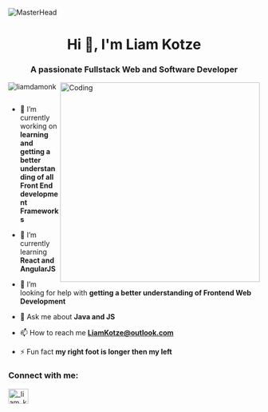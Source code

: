 ![MasterHead](https://mir-s3-cdn-cf.behance.net/project_modules/max_1200/54b6c068097599.5b50bca476b9b.gif)
<h1 align="center">Hi 👋, I'm Liam Kotze</h1>
<h3 align="center">A passionate Fullstack Web and Software Developer</h3>
<img align="right" alt="Coding" Width="400" src="https://cdn.dribbble.com/users/1162077/screenshots/3848914/programmer.gif">

<p align="left"> <img src="https://komarev.com/ghpvc/?username=liamdamonk&label=Profile%20views&color=0e75b6&style=flat" alt="liamdamonk" /> </p>

<p align="left"> <a href="https://twitter.com/" target="blank"><img src="https://img.shields.io/twitter/follow/?logo=twitter&style=for-the-badge" alt="" /></a> </p>

- 🔭 I’m currently working on **learning and getting a better understanding of all Front End development Frameworks**

- 🌱 I’m currently learning **React and AngularJS**

- 🤝 I’m looking for help with **getting a better understanding of Frontend Web Development**

- 💬 Ask me about **Java and JS**

- 📫 How to reach me **LiamKotze@outlook.com**

- ⚡ Fun fact **my right foot is longer then my left**

<h3 align="left">Connect with me:</h3>
<p align="left">
<a href="https://instagram.com/_liam_kotze_" target="blank"><img align="center" src="https://raw.githubusercontent.com/rahuldkjain/github-profile-readme-generator/master/src/images/icons/Social/instagram.svg" alt="_liam_kotze_" height="30" width="40" /></a>
</p>

